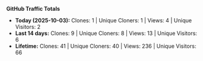 
**GitHub Traffic Totals**

- **Today (2025-10-03):** Clones: 1 | Unique Cloners: 1 | Views: 4 | Unique Visitors: 2
- **Last 14 days:** Clones: 9 | Unique Cloners: 8 | Views: 13 | Unique Visitors: 6
- **Lifetime:** Clones: 41 | Unique Cloners: 40 | Views: 236 | Unique Visitors: 66
